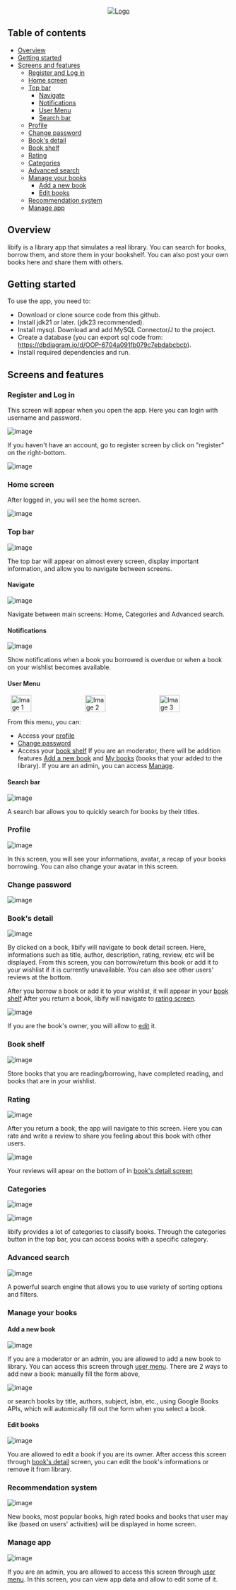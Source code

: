 <p align="center">
  <a href="https://github.com/hainm112123/OOP---Library-Manager">
    <img src="https://github.com/user-attachments/assets/842c8633-ef07-484e-bb88-468b1edf57b9" alt="Logo">
  </a>
</p>

## Table of contents

* [Overview](#overview)
* [Getting started](#getting-started)
* [Screens and features](#screens-and-features)
  * [Register and Log in](#register-and-log-in)
  * [Home screen](#home-screen)
  * [Top bar](#top-bar)
    * [Navigate](#navigate)
    * [Notifications](#notifications)
    * [User Menu](#user-menu)
    * [Search bar](#search-bar)
  * [Profile](#profile)
  * [Change password](#change-password)
  * [Book's detail](#books-detail)
  * [Book shelf](#book-shelf)
  * [Rating](#rating)
  * [Categories](#categories)
  * [Advanced search](#advanced-search)
  * [Manage your books](#manage-your-books)
    * [Add a new book](#add-a-new-book)
    * [Edit books](#edit-books)
  * [Recommendation system](#recommendation-system)
  * [Manage app](#manage-app)

## Overview
libify is a library app that simulates a real library. You can search for books, borrow them, and store them in your bookshelf. You can also post your own books here and share them with others.

## Getting started
To use the app, you need to:
* Download or clone source code from this github.
* Install jdk21 or later. (jdk23 recommended).
* Install mysql. Download and add MySQL Connector/J to the project.
* Create a database (you can export sql code from: https://dbdiagram.io/d/OOP-6704a091fb079c7ebdabcbcb).
* Install required dependencies and run.

## Screens and features

### Register and Log in

This screen will appear when you open the app. Here you can login with username and password.

![image](https://github.com/user-attachments/assets/abeac50a-ff36-4001-ac31-e6d89d46c844)

If you haven't have an account, go to register screen by click on "register" on the right-bottom.

![image](https://github.com/user-attachments/assets/bcc9d1e6-b80e-4528-971f-84df944fa4ed)

### Home screen

After logged in, you will see the home screen. 

![image](https://github.com/user-attachments/assets/7d9fe1ba-27a8-433f-869c-f738652d0612)

### Top bar

![image](https://github.com/user-attachments/assets/ef99012f-89ef-4b21-9e2b-de654fbec62b)

The top bar will appear on almost every screen, display important information, and allow you to navigate between screens.

#### Navigate

![image](https://github.com/user-attachments/assets/00ab9b13-55f3-4049-b3d8-7d83d2d201f8)

Navigate between main screens: Home, Categories and Advanced search.

#### Notifications

![image](https://github.com/user-attachments/assets/2f359a82-c560-46c5-aeb9-bb3c3ac7ab3c)

Show notifications when a book you borrowed is overdue or when a book on your wishlist becomes available.

#### User Menu

<div style="display: flex; justify-content: space-around;">
  <img src="https://github.com/user-attachments/assets/f07ca408-89ef-4f05-a56f-4403473771e7" alt="Image 1" style="width: 30%;">
  <img src="https://github.com/user-attachments/assets/cbd0f03b-2850-4e65-ae29-797ca30c1272" alt="Image 2" style="width: 30%;">
  <img src="https://github.com/user-attachments/assets/772f510c-8f7c-490c-8e03-f5600ade0392" alt="Image 3" style="width: 30%;">
</div>

From this menu, you can:
* Access your [profile](#profile)
* [Change password](#change-password)
* Access your [book shelf](#book-shelf)
If you are an moderator, there will be addition features [Add a new book](#add-a-new-book) and [My books](#my-books) (books that your added to the library). If you are an admin, you can access [Manage](#manage-app).

#### Search bar

![image](https://github.com/user-attachments/assets/5bcb97f7-9a2b-43da-8cbf-5d7c1c76fcea)

A search bar allows you to quickly search for books by their titles.

### Profile

![image](https://github.com/user-attachments/assets/0a682a43-8453-4f29-84ed-0099f60b1978)

In this screen, you will see your informations, avatar, a recap of your books borrowing. You can also change your avatar in this screen.

### Change password

![image](https://github.com/user-attachments/assets/3c12d01c-5293-48d2-9d21-bd8af99bbc91)

### Book's detail

![image](https://github.com/user-attachments/assets/090b8f43-1c0b-4ddd-9078-9df3a319c9b6)

By clicked on a book, libify will navigate to book detail screen. Here, informations such as title, author, description, rating, review, etc will be displayed. From this screen, you can borrow/return this book or add it to your wishlist if it is currently unavailable. You can also see other users' reviews at the bottom.

After you borrow a book or add it to your wishlist, it will appear in your [book shelf](#book-shelf)
After you return a book, libify will navigate to [rating screen](#rating).

![image](https://github.com/user-attachments/assets/fc2172f3-d889-4662-af04-d85bdca09f8a)

If you are the book's owner, you will allow to [edit](#edit-books) it.

### Book shelf

![image](https://github.com/user-attachments/assets/91ada9bc-aab4-4127-8edc-0d1436ceb870)

Store books that you are reading/borrowing, have completed reading, and books that are in your wishlist.

### Rating

![image](https://github.com/user-attachments/assets/75cca33d-5ecc-46e1-a9da-944ef36af657)

After you return a book, the app will navigate to this screen. Here you can rate and write a review to share you feeling about this book with other users.

![image](https://github.com/user-attachments/assets/8b6145d8-4783-4aee-b9b0-1b27e3e4ff64)

Your reviews will apear on the bottom of in [book's detail screen](#books-detail)

### Categories

![image](https://github.com/user-attachments/assets/e5f28b14-add3-40bb-a96e-d7aa4f36986e)

![image](https://github.com/user-attachments/assets/a364ad79-6007-4348-8b84-e3e74c3c35a0)

libify provides a lot of categories to classify books. Through the categories button in the top bar, you can access books with a specific category.

### Advanced search

![image](https://github.com/user-attachments/assets/5ed20801-4036-477e-9f59-dbf982b90962)

A powerful search engine that allows you to use variety of sorting options and filters.

### Manage your books

#### Add a new book

![image](https://github.com/user-attachments/assets/654b2cdb-abb3-4426-b63f-2b277fc28e88)

If you are a moderator or an admin, you are allowed to add a new book to library. You can access this screen through [user menu](#user-menu). There are 2 ways to add new a book: manually fill the form above,

![image](https://github.com/user-attachments/assets/321016b8-8954-45ff-876f-93eddb801455) 

or search books by title, authors, subject, isbn, etc., using Google Books APIs, which will automically fill out the form when you select a book.

#### Edit books

![image](https://github.com/user-attachments/assets/3786342f-e832-41b1-9785-86a26b294082)

You are allowed to edit a book if you are its owner. After access this screen through [book's detail](#books-detail) screen, you can edit the book's informations or remove it from library.

### Recommendation system

![image](https://github.com/user-attachments/assets/3dc5cd40-3027-4b2d-b7cf-014addf3d6a5)

New books, most popular books, high rated books and books that user may like (based on users' activities) will be displayed in home screen.

### Manage app

![image](https://github.com/user-attachments/assets/3e98a24b-9ffe-4392-b106-38c5b973213b)

If you are an admin, you are allowed to access this screen through [user menu](#user-menu). In this screen, you can view app data and allow to edit some of it.
